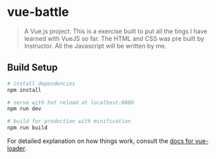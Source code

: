 # vue-battle

> A Vue.js project.  This is a exercise built to put all the tings I have learned with VueJS so far. The HTML and CSS was pre built by Instructor. All the Javascript will be written by me.

## Build Setup

``` bash
# install dependencies
npm install

# serve with hot reload at localhost:8080
npm run dev

# build for production with minification
npm run build
```

For detailed explanation on how things work, consult the [docs for vue-loader](http://vuejs.github.io/vue-loader).
